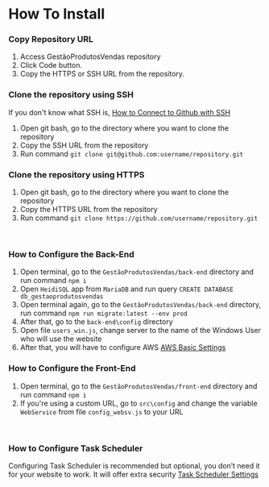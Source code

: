 # How To Install #

<h3> Copy Repository URL </h3>

1. Access GestãoProdutosVendas repository
2. Click Code button.
3. Copy the HTTPS or SSH URL from the repository.

<h3> Clone the repository using SSH </h3>

If you don't know what SSH is, [How to Connect to Github with SSH](https://docs.github.com/en/authentication/connecting-to-github-with-ssh)

1. Open git bash, go to the directory where you want to clone the repository
2. Copy the SSH URL from the repository
3. Run command `git clone git@github.com:username/repository.git`
   
<h3> Clone the repository using HTTPS </h3>

1. Open git bash, go to the directory where you want to clone the repository
2. Copy the HTTPS URL from the repository
3. Run command `git clone https://github.com/username/repository.git`
<br/>

<h3> How to Configure the Back-End </h3>

1. Open terminal, go to the `GestãoProdutosVendas/back-end` directory and run command `npm i`
2. Open `HeidiSQL` app from `MariaDB` and run query `CREATE DATABASE db_gestaoprodutosvendas`
3. Open terminal again, go to the `GestãoProdutosVendas/back-end` directory, run command `npm run migrate:latest --env prod`
4. After that, go to the `back-end\config` directory
5. Open file `users_win.js`, change server to the name of the Windows User who will use the website
6. After that, you will have to configure AWS [AWS Basic Settings](./AWS%20Basic%20Settings.md)

<h3> How to Configure the Front-End </h3>

1. Open terminal, go to the `GestãoProdutosVendas/front-end` directory and run command `npm i`
2. If you're using a custom URL, go to `src\config` and change the variable `WebService` from file `config_websv.js` to your URL
<br/>

<h3> How to Configure Task Scheduler </h3>

Configuring Task Scheduler is recommended but optional, you don’t need it for your website to work. It will offer extra security [Task Scheduler Settings](./Task%20Scheduler%20Settings.md)

